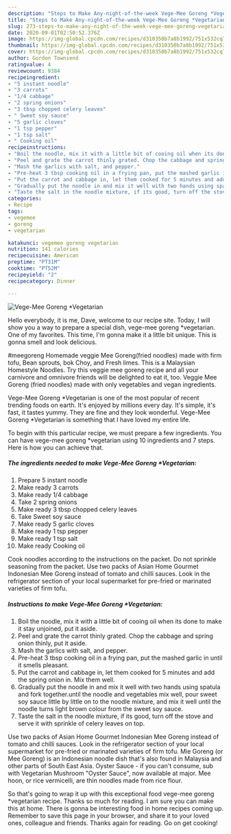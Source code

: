 ```yaml
---
description: "Steps to Make Any-night-of-the-week Vege-Mee Goreng *Vegetarian"
title: "Steps to Make Any-night-of-the-week Vege-Mee Goreng *Vegetarian"
slug: 273-steps-to-make-any-night-of-the-week-vege-mee-goreng-vegetarian
date: 2020-09-01T02:50:52.376Z
image: https://img-global.cpcdn.com/recipes/d310350b7a8b1992/751x532cq70/vege-mee-goreng-vegetarian-recipe-main-photo.jpg
thumbnail: https://img-global.cpcdn.com/recipes/d310350b7a8b1992/751x532cq70/vege-mee-goreng-vegetarian-recipe-main-photo.jpg
cover: https://img-global.cpcdn.com/recipes/d310350b7a8b1992/751x532cq70/vege-mee-goreng-vegetarian-recipe-main-photo.jpg
author: Gordon Townsend
ratingvalue: 4
reviewcount: 9384
recipeingredient:
- "5 instant noodle"
- "3 carrots"
- "1/4 cabbage"
- "2 spring onions"
- "3 tbsp chopped celery leaves"
- " Sweet soy sauce"
- "5 garlic cloves"
- "1 tsp pepper"
- "1 tsp salt"
- " Cooking oil"
recipeinstructions:
- "Boil the noodle, mix it with a little bit of cooing oil when its done to make it stay unjoined, put it aside."
- "Peel and grate the carrot thinly grated. Chop the cabbage and spring onion thinly, put it aside."
- "Mash the garlics with salt, and pepper."
- "Pre-heat 3 tbsp cooking oil in a frying pan, put the mashed garlic in until it smells pleasant."
- "Put the carrot and cabbage in, let them cooked for 5 minutes and add the spring onion in. Mix them well."
- "Gradually put the noodle in and mix it well with two hands using spatula and fork together.until the noodle and vegetables mix well, pour sweet soy sauce little by little on to the noodle mixture, and mix it well until the noodle turns light brown colour from the sweet soy sauce."
- "Taste the salt in the noodle mixture, if its good, turn off the stove and serve it with sprinkle of celery leaves on top."
categories:
- Recipe
tags:
- vegemee
- goreng
- vegetarian

katakunci: vegemee goreng vegetarian 
nutrition: 141 calories
recipecuisine: American
preptime: "PT31M"
cooktime: "PT52M"
recipeyield: "2"
recipecategory: Dinner

---
```



![Vege-Mee Goreng *Vegetarian](https://img-global.cpcdn.com/recipes/d310350b7a8b1992/751x532cq70/vege-mee-goreng-vegetarian-recipe-main-photo.jpg)

Hello everybody, it is me, Dave, welcome to our recipe site. Today, I will show you a way to prepare a special dish, vege-mee goreng *vegetarian. One of my favorites. This time, I'm gonna make it a little bit unique. This is gonna smell and look delicious.

#meegoreng Homemade veggie Mee Goreng(fried noodles) made with firm tofu, Bean sprouts, bok Choy, and Fresh limes. This is a Malaysian Homestyle Noodles. Try this veggie mee goreng recipe and all your carnivore and omnivore friends will be delighted to eat it, too. Veggie Mee Goreng (fried noodles) made with only vegetables and vegan ingredients.

Vege-Mee Goreng *Vegetarian is one of the most popular of recent trending foods on earth. It's enjoyed by millions every day. It's simple, it's fast, it tastes yummy. They are fine and they look wonderful. Vege-Mee Goreng *Vegetarian is something that I have loved my entire life.


To begin with this particular recipe, we must prepare a few ingredients. You can have vege-mee goreng *vegetarian using 10 ingredients and 7 steps. Here is how you can achieve that.

<!--inarticleads1-->

##### The ingredients needed to make Vege-Mee Goreng *Vegetarian:

1. Prepare 5 instant noodle
1. Make ready 3 carrots
1. Make ready 1/4 cabbage
1. Take 2 spring onions
1. Make ready 3 tbsp chopped celery leaves
1. Take  Sweet soy sauce
1. Make ready 5 garlic cloves
1. Make ready 1 tsp pepper
1. Make ready 1 tsp salt
1. Make ready  Cooking oil


Cook noodles according to the instructions on the packet. Do not sprinkle seasoning from the packet. Use two packs of Asian Home Gourmet Indonesian Mee Goreng instead of tomato and chilli sauces. Look in the refrigerator section of your local supermarket for pre-fried or marinated varieties of firm tofu. 

<!--inarticleads2-->

##### Instructions to make Vege-Mee Goreng *Vegetarian:

1. Boil the noodle, mix it with a little bit of cooing oil when its done to make it stay unjoined, put it aside.
1. Peel and grate the carrot thinly grated. Chop the cabbage and spring onion thinly, put it aside.
1. Mash the garlics with salt, and pepper.
1. Pre-heat 3 tbsp cooking oil in a frying pan, put the mashed garlic in until it smells pleasant.
1. Put the carrot and cabbage in, let them cooked for 5 minutes and add the spring onion in. Mix them well.
1. Gradually put the noodle in and mix it well with two hands using spatula and fork together.until the noodle and vegetables mix well, pour sweet soy sauce little by little on to the noodle mixture, and mix it well until the noodle turns light brown colour from the sweet soy sauce.
1. Taste the salt in the noodle mixture, if its good, turn off the stove and serve it with sprinkle of celery leaves on top.


Use two packs of Asian Home Gourmet Indonesian Mee Goreng instead of tomato and chilli sauces. Look in the refrigerator section of your local supermarket for pre-fried or marinated varieties of firm tofu. Mie Goreng (or Mee Goreng) is an Indonesian noodle dish that&#39;s also found in Malaysia and other parts of South East Asia. Oyster Sauce - if you can&#39;t consume, sub with Vegetarian Mushroom &#34;Oyster Sauce&#34;, now available at major. Mee hoon, or rice vermicelli, are thin noodles made from rice flour. 

So that's going to wrap it up with this exceptional food vege-mee goreng *vegetarian recipe. Thanks so much for reading. I am sure you can make this at home. There is gonna be interesting food in home recipes coming up. Remember to save this page in your browser, and share it to your loved ones, colleague and friends. Thanks again for reading. Go on get cooking!
